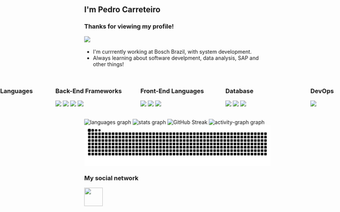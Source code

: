 ## I'm Pedro Carreteiro 

### Thanks for viewing my profile!

<img src="Video.gif">


<!--**PedroAugustoPadovani/PedroAugustoPadovani** is a ✨ _special_ ✨ repository because its `README.md` (this file) appears on your GitHub profile.-->

- I'm currrently working at Bosch Brazil, with system development.
- Always learning about software develpment, data analysis, SAP and other things!

<br>

<div style="display: flex; flex-direction: row; justify-content: center; gap: 30px;">

  <div style="flex: 1 1 250px; min-width: 200px;">
    <h3>Back-End Languages</h3>
    <p>
      <img width="50" src="https://cdn.jsdelivr.net/gh/devicons/devicon@latest/icons/python/python-original.svg" />
      <img width="50" src="https://cdn.jsdelivr.net/gh/devicons/devicon@latest/icons/csharp/csharp-original.svg" />
      <img width="50" src="https://cdn.jsdelivr.net/gh/devicons/devicon@latest/icons/java/java-original.svg" />
      <img width="50" src="https://cdn.jsdelivr.net/gh/devicons/devicon@latest/icons/php/php-original.svg" />
    </p>
  </div>

  <div style="flex: 1 1 250px; min-width: 200px;">
    <h3>Back-End Frameworks</h3>
    <p>
      <img width="50" src="https://cdn.jsdelivr.net/gh/devicons/devicon@latest/icons/fastapi/fastapi-original.svg" />
      <img width="50" src="https://cdn.jsdelivr.net/gh/devicons/devicon@latest/icons/dotnetcore/dotnetcore-original.svg" />
      <img width="50" src="https://cdn.jsdelivr.net/gh/devicons/devicon@latest/icons/spring/spring-original.svg" />
      <img width="50" src="https://cdn.jsdelivr.net/gh/devicons/devicon@latest/icons/django/django-plain.svg" />
    </p>
  </div>

   <div style="flex: 1 1 250px; min-width: 200px;">
    <h3>Front-End Languages</h3>
    <p>
      <img width="50" src="https://cdn.jsdelivr.net/gh/devicons/devicon@latest/icons/html5/html5-original.svg" />
      <img width="50" src="https://cdn.jsdelivr.net/gh/devicons/devicon@latest/icons/css3/css3-original.svg" />
      <img width="50" src="https://cdn.jsdelivr.net/gh/devicons/devicon@latest/icons/javascript/javascript-original.svg" />
    </p>
  </div>

  <div style="flex: 1 1 250px; min-width: 200px;">
    <h3>Database</h3>
    <p>
      <img width="50" src="https://cdn.jsdelivr.net/gh/devicons/devicon@latest/icons/mysql/mysql-original-wordmark.svg" />
      <img width="50" src="https://cdn.jsdelivr.net/gh/devicons/devicon@latest/icons/sqlite/sqlite-original.svg" />
      <img width="50" src="https://cdn.jsdelivr.net/gh/devicons/devicon@latest/icons/postgresql/postgresql-original.svg" />
    </p>
  </div>


  <div style="flex: 1 1 250px; min-width: 200px;">
    <h3>DevOps</h3>
    <p>
      <img width="50" src="https://cdn.jsdelivr.net/gh/devicons/devicon@latest/icons/docker/docker-original.svg" />
    </p>
  </div>

</div>

<br>

<div style="display: inline">
  <img src="https://github-readme-stats.vercel.app/api/top-langs?username=PedroCarreteiro&locale=en&hide_title=false&layout=compact&card_width=320&langs_count=12&theme=nightowl&hide_border=true&order=2" height="157" alt="languages graph"  />
  <img src="https://github-readme-stats.vercel.app/api?username=PedroCarreteiro&hide_title=true&hide_rank=false&show_icons=true&include_all_commits=true&count_private=true&disable_animations=false&theme=nightowl&locale=en&hide_border=true&order=1" height="157" alt="stats graph"  />
  <img src="https://github-readme-streak-stats.herokuapp.com?user=PedroCarreteiro&theme=nightowl&hide_border=true&short_numbers=true" alt="GitHub Streak" width="685"/>
  <img src="https://github-readme-activity-graph.vercel.app/graph?username=PedroCarreteiro&radius=16&theme=nightowl&area=true&order=5&hide_border=true&hide_title=true" width="685" alt="activity-graph graph"  />
  <img align="center" alt="github contribution grid snake animation" src="https://raw.githubusercontent.com/PedroCarreteiro/PedroCarreteiro/output/github-contribution-grid-snake-dark.svg" width="685" alt="Snake">
  <!--<img alt="pacman contribution graph" src="https://raw.githubusercontent.com/PedroCarreteiro/PedroCarreteiro/output/pacman-contribution-graph.svg">
  <a href="https://github.com/ryo-ma/github-profile-trophy"><img src="https://github-profile-trophy.vercel.app/?username=PedroCarreteiro" alt="PedroCarreteiro" /></a> </p> -->
</div>






### My social network
<a href="https://www.linkedin.com/in/pedro-carreteiro-447917284">
  <img width="50" height="50" src="https://cdn.jsdelivr.net/gh/devicons/devicon@latest/icons/linkedin/linkedin-original.svg" />        
</a>
